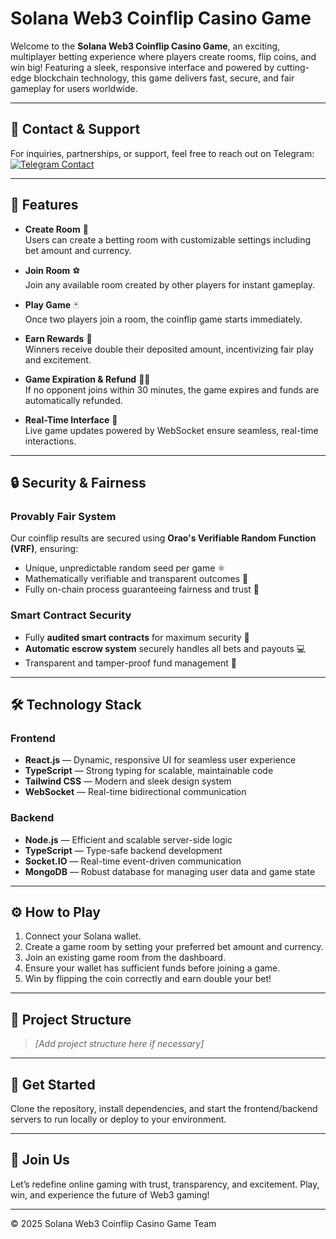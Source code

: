 
# Solana Web3 Coinflip Casino Game

Welcome to the **Solana Web3 Coinflip Casino Game**, an exciting, multiplayer betting experience where players create rooms, flip coins, and win big! Featuring a sleek, responsive interface and powered by cutting-edge blockchain technology, this game delivers fast, secure, and fair gameplay for users worldwide.

---

## 📩 Contact & Support  
For inquiries, partnerships, or support, feel free to reach out on Telegram:  
[![Telegram Contact](https://img.shields.io/badge/Telegram-Contact%20Me-blue?logo=telegram&style=for-the-badge)](https://t.me/ShadowRusi)

---

## 🌟 Features

- **Create Room** 💎  
  Users can create a betting room with customizable settings including bet amount and currency.

- **Join Room** ⚽  
  Join any available room created by other players for instant gameplay.

- **Play Game** 🃏  
  Once two players join a room, the coinflip game starts immediately.

- **Earn Rewards** 🥂  
  Winners receive double their deposited amount, incentivizing fair play and excitement.

- **Game Expiration & Refund** 🔺🔻  
  If no opponent joins within 30 minutes, the game expires and funds are automatically refunded.

- **Real-Time Interface** 🎢  
  Live game updates powered by WebSocket ensure seamless, real-time interactions.

---

## 🔒 Security & Fairness

### Provably Fair System  
Our coinflip results are secured using **Orao's Verifiable Random Function (VRF)**, ensuring:  
- Unique, unpredictable random seed per game ⚛️  
- Mathematically verifiable and transparent outcomes 📘  
- Fully on-chain process guaranteeing fairness and trust 🎨  

### Smart Contract Security  
- Fully **audited smart contracts** for maximum security 🚀  
- **Automatic escrow system** securely handles all bets and payouts 💻  
- Transparent and tamper-proof fund management 🎰  

---

## 🛠️ Technology Stack

### Frontend  
- **React.js** — Dynamic, responsive UI for seamless user experience  
- **TypeScript** — Strong typing for scalable, maintainable code  
- **Tailwind CSS** — Modern and sleek design system  
- **WebSocket** — Real-time bidirectional communication  

### Backend  
- **Node.js** — Efficient and scalable server-side logic  
- **TypeScript** — Type-safe backend development  
- **Socket.IO** — Real-time event-driven communication  
- **MongoDB** — Robust database for managing user data and game state  

---

## ⚙️ How to Play

1. Connect your Solana wallet.  
2. Create a game room by setting your preferred bet amount and currency.  
3. Join an existing game room from the dashboard.  
4. Ensure your wallet has sufficient funds before joining a game.  
5. Win by flipping the coin correctly and earn double your bet!

---

## 📂 Project Structure

> *[Add project structure here if necessary]*

---

## 🚀 Get Started

Clone the repository, install dependencies, and start the frontend/backend servers to run locally or deploy to your environment.

---

## 🙌 Join Us  
Let’s redefine online gaming with trust, transparency, and excitement. Play, win, and experience the future of Web3 gaming!

---

© 2025 Solana Web3 Coinflip Casino Game Team  
